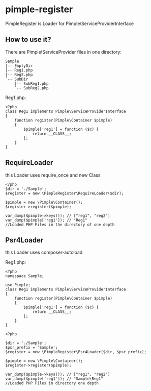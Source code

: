 # pimple-register

PimpleRegister is Loader for Pimple\\ServiceProviderInterface

How to use it?
-------------

There are Pimple\\ServiceProvider files in one directory:

```
Sample
|-- EmptyDir
|-- Reg1.php
|-- Reg2.php
`-- SubDir
    |-- SubReg1.php
    `-- SubReg2.php
```

Reg1.php:

```
<?php
class Reg1 implements Pimple\ServiceProviderInterface
{
    function register(Pimple\Container $pimple)
	{
		$pimple['reg1'] = function ($c) {
			return __CLASS__;
		};
	}
}
```

## RequireLoader

this Loader uses require_once and new Class

```
</php
$dir = './Sample';
$register = new \PimpleRegister\RequireLoader($dir);

$pimple = new \Pimple\Container();
$register->register($pimple);

var_dump($pimple->keys()); // ["reg1", "reg2"]
var_dump($pimple['reg1']); // "Reg1"
//Loaded PHP Files in the directory of one depth

```

## Psr4Loader

this Loader uses composer-autoload

Reg1.php:

```
<?php
namespace Sample;

use Pimple;
class Reg1 implements Pimple\ServiceProviderInterface
{
    function register(Pimple\Container $pimple)
	{
		$pimple['reg1'] = function ($c) {
			return __CLASS__;
		};
	}
}
```

```
<?php

$dir = './Sample';
$psr_prefix = 'Sample';
$register = new \PimpleRegister\Psr4Loader($dir, $psr_prefix);

$pimple = new \Pimple\Container();
$register->register($pimple);

var_dump($pimple->keys()); // ["reg1", "reg2"]
var_dump($pimple['reg1']); // "Sample\Reg1"
//Loaded PHP Files in directory one depth

```

